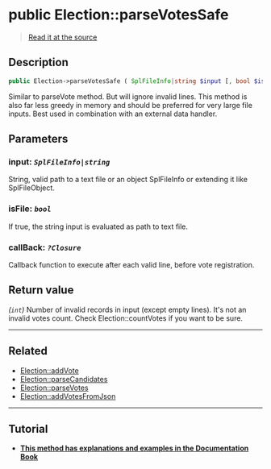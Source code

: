 # public Election::parseVotesSafe

> [Read it at the source](https://github.com/julien-boudry/Condorcet/blob/master/src/ElectionProcess/VotesProcess.php#L452)

## Description    

```php
public Election->parseVotesSafe ( SplFileInfo|string $input [, bool $isFile = false , ?Closure $callBack = null] ): int
```

Similar to parseVote method. But will ignore invalid lines. This method is also far less greedy in memory and should be preferred for very large file inputs. Best used in combination with an external data handler.

## Parameters

### **input:** *`SplFileInfo|string`*   
String, valid path to a text file or an object SplFileInfo or extending it like SplFileObject.    

### **isFile:** *`bool`*   
If true, the string input is evaluated as path to text file.    

### **callBack:** *`?Closure`*   
Callback function to execute after each valid line, before vote registration.    


## Return value   

*(`int`)* Number of invalid records in input (except empty lines). It's not an invalid votes count. Check Election::countVotes if you want to be sure.


---------------------------------------

## Related

* [Election::addVote](/Docs/api-reference/Election%20Class/Election--addVote.md)    
* [Election::parseCandidates](/Docs/api-reference/Election%20Class/Election--parseCandidates.md)    
* [Election::parseVotes](/Docs/api-reference/Election%20Class/Election--parseVotes.md)    
* [Election::addVotesFromJson](/Docs/api-reference/Election%20Class/Election--addVotesFromJson.md)    

---------------------------------------

## Tutorial

* **[This method has explanations and examples in the Documentation Book](https://docs.condorcet.io/book/3.AsPhpLibrary/5.Votes/1.AddVotes)**    
